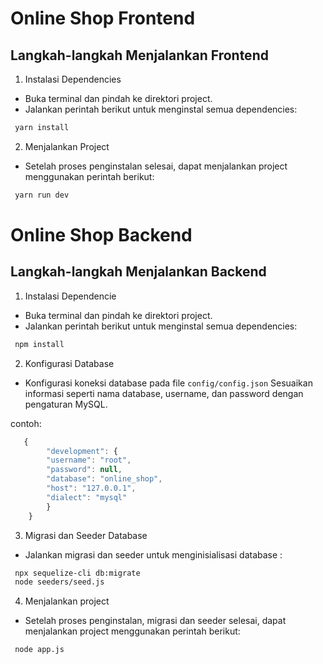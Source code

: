 
# Online Shop Frontend


## Langkah-langkah Menjalankan Frontend

1. Instalasi Dependencies
- Buka terminal dan pindah ke direktori project.
- Jalankan perintah berikut untuk menginstal semua dependencies: 
```bash
 yarn install
```

2. Menjalankan Project
- Setelah proses penginstalan selesai, dapat menjalankan project menggunakan perintah berikut: 
```bash
 yarn run dev
```


# Online Shop Backend

## Langkah-langkah Menjalankan Backend
1. Instalasi Dependencie
- Buka terminal dan pindah ke direktori project.
- Jalankan perintah berikut untuk menginstal semua dependencies:
```bash
 npm install
```

2. Konfigurasi Database
- Konfigurasi koneksi database pada file `config/config.json` Sesuaikan informasi seperti nama database, username, dan password dengan pengaturan MySQL. 

contoh:
```js
   {
        "development": {
        "username": "root",
        "password": null,
        "database": "online_shop",
        "host": "127.0.0.1",
        "dialect": "mysql"
        }
    }
```

3. Migrasi dan Seeder Database
- Jalankan migrasi dan seeder untuk menginisialisasi database :
```bash
 npx sequelize-cli db:migrate
 node seeders/seed.js
```

4. Menjalankan project
- Setelah proses penginstalan, migrasi dan seeder selesai, dapat menjalankan project menggunakan perintah berikut:
```bash
 node app.js
```
